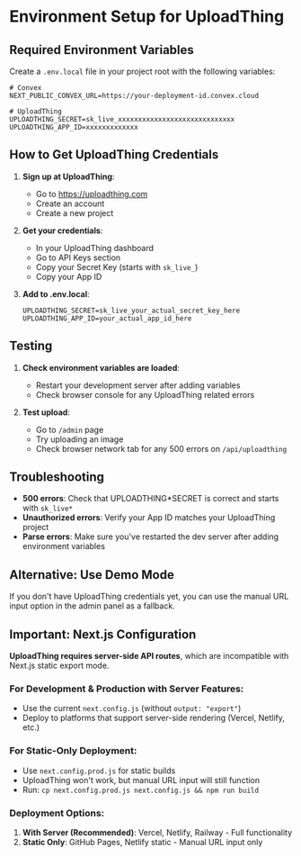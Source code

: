# Environment Setup for UploadThing

## Required Environment Variables

Create a `.env.local` file in your project root with the following variables:

```env
# Convex
NEXT_PUBLIC_CONVEX_URL=https://your-deployment-id.convex.cloud

# UploadThing
UPLOADTHING_SECRET=sk_live_xxxxxxxxxxxxxxxxxxxxxxxxxxxxx
UPLOADTHING_APP_ID=xxxxxxxxxxxxx
```

## How to Get UploadThing Credentials

1. **Sign up at UploadThing**:

   - Go to https://uploadthing.com
   - Create an account
   - Create a new project

2. **Get your credentials**:

   - In your UploadThing dashboard
   - Go to API Keys section
   - Copy your Secret Key (starts with `sk_live_`)
   - Copy your App ID

3. **Add to .env.local**:
   ```env
   UPLOADTHING_SECRET=sk_live_your_actual_secret_key_here
   UPLOADTHING_APP_ID=your_actual_app_id_here
   ```

## Testing

1. **Check environment variables are loaded**:

   - Restart your development server after adding variables
   - Check browser console for any UploadThing related errors

2. **Test upload**:
   - Go to `/admin` page
   - Try uploading an image
   - Check browser network tab for any 500 errors on `/api/uploadthing`

## Troubleshooting

- **500 errors**: Check that UPLOADTHING*SECRET is correct and starts with `sk_live*`
- **Unauthorized errors**: Verify your App ID matches your UploadThing project
- **Parse errors**: Make sure you've restarted the dev server after adding environment variables

## Alternative: Use Demo Mode

If you don't have UploadThing credentials yet, you can use the manual URL input option in the admin panel as a fallback.

## Important: Next.js Configuration

**UploadThing requires server-side API routes**, which are incompatible with Next.js static export mode.

### For Development & Production with Server Features:

- Use the current `next.config.js` (without `output: "export"`)
- Deploy to platforms that support server-side rendering (Vercel, Netlify, etc.)

### For Static-Only Deployment:

- Use `next.config.prod.js` for static builds
- UploadThing won't work, but manual URL input will still function
- Run: `cp next.config.prod.js next.config.js && npm run build`

### Deployment Options:

1. **With Server (Recommended)**: Vercel, Netlify, Railway - Full functionality
2. **Static Only**: GitHub Pages, Netlify static - Manual URL input only
